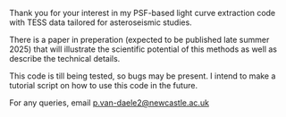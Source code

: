 Thank you for your interest in my PSF-based light curve extraction code with TESS data tailored for asteroseismic studies. 

There is a paper in preperation (expected to be published late summer 2025) that will illustrate the scientific potential of this methods as well as describe the technical details. 

This code is till being tested, so bugs may be present. I intend to make a tutorial script on how to use this code in the future.

For any queries, email p.van-daele2@newcastle.ac.uk

